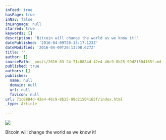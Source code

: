```yaml
---
inFeed: true
hasPage: true
inNav: false
inLanguage: null
starred: true
keywords: []
description: 'Bitcoin will change the world as we know it!'
datePublished: '2016-04-09T20:13:17.123Z'
dateModified: '2016-04-09T20:13:08.627Z'
title: ''
author: []
sourcePath: _posts/2016-03-24-71c0884d-42e4-46c9-8b25-99d21504165f.md
published: true
authors: []
publisher:
  name: null
  domain: null
  url: null
  favicon: null
url: 71c0884d-42e4-46c9-8b25-99d21504165f/index.html
_type: Article

---
```

![](https://the-grid-user-content.s3-us-west-2.amazonaws.com/cf2c3eb8-ba7c-49c1-9f6a-aca9ae14eb4d.jpg)

Bitcoin will change the world as we know it!